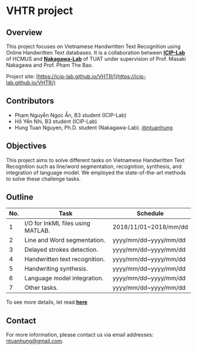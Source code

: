 # VHTR project
## Overview
This project focuses on Vietnamese Handwritten Text Recognition using Online Handwritten Text databases.
It is a collaboration between **[ICIP-Lab](http://www.math.hcmus.edu.vn/icip-lab/index.php)** of HCMUS and **[Nakagawa-Lab](http://web.tuat.ac.jp/~nakagawa/en/index.html)** of TUAT under supervision of Prof. Masaki Nakagawa and Prof. Pham The Bao.

Project site: [https://icip-lab.github.io/VHTR/](https://icip-lab.github.io/VHTR/)

## Contributors
- Phạm Nguyễn Ngọc Ẩn, B3 student (ICIP-Lab)
- Hồ Yến Nhi, B3 student (ICIP-Lab)
- Hung Tuan Nguyen, Ph.D. student (Nakagawa-Lab). [@ntuanhung](https://github.com/ntuanhung) 

## Objectives
This project aims to solve different tasks on Vietnamese Handwritten Text Recognition such as line/word segmentation, recognition, synthesis, and integration of language model. We employed the state-of-the-art methods to solve these challenge tasks.

## Outline
No.|Task|Schedule
---|----|--------
1 |I/O for InkML files using MATLAB. | 2018/11/01~2018/mm/dd
2 |Line and Word segmentation. | yyyy/mm/dd~yyyy/mm/dd
3 |Delayed strokes detection. | yyyy/mm/dd~yyyy/mm/dd
4 |Handwritten text recognition. | yyyy/mm/dd~yyyy/mm/dd
5 |Handwriting synthesis. | yyyy/mm/dd~yyyy/mm/dd
6 |Language model integration. | yyyy/mm/dd~yyyy/mm/dd
7 |Other tasks. | yyyy/mm/dd~yyyy/mm/dd

To see more details, let read **[here](https://github.com/icip-lab/VHTR/wiki)**

## Contact
For more information, please contact us via email addresses: <ntuanhung@gmail.com>.
